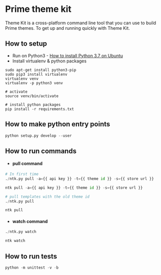 # Prime theme kit

Theme Kit is a cross-platform command line tool that you can use to build Prime themes. To get up and running quickly with Theme Kit.

## How to setup

- Run on Python3 - [How to install Python 3.7 on Ubuntu](https://linuxize.com/post/how-to-install-python-3-7-on-ubuntu-18-04/)
- Install virtualenv & python packages
```
sudo apt-get install python3-pip
sudo pip3 install virtualenv 
virtualenv venv
virtualenv -p python3 venv

# activate
source venv/bin/activate

# install python packages
pip install -r requirements.txt
```

## How to make python entry points

```python
python setup.py develop --user
```

## How to run commands

- #### pull command

```python
# In first time
./ntk.py pull -a={{ api key }} -t={{ theme id }} -s={{ store url }}

ntk pull -a={{ api key }} -t={{ theme id }} -s={{ store url }}

# pull templates with the old theme id
./ntk.py pull

ntk pull
```

- #### watch command
```python
./ntk.py watch

ntk watch
```

## How to run tests

```python
python -m unittest -v -b
```
